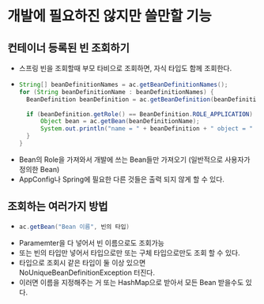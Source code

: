 # 개발에 필요하진 않지만 쓸만할 기능

## 컨테이너 등록된 빈 조회하기
- 스프링 빈을 조회할때 부모 타비으로 조회하면, 자식 타입도 함께 조회한다.
- ~~~ java
  String[] beanDefinitionNames = ac.getBeanDefinitionNames();
  for (String beanDefinitionName : beanDefinitionNames) {
    BeanDefinition beanDefinition = ac.getBeanDefinition(beanDefinitionName);
    
    if (beanDefinition.getRole() == BeanDefinition.ROLE_APPLICATION) {
        Object bean = ac.getBean(beanDefinitionName);
        System.out.println("name = " + beanDefinition + " object = " + bean);
    }
  }
    ~~~
- Bean의 Role을 가져와서 개발에 쓰는 Bean들만 가져오기 (일반적으로 사용자가 정의한 Bean)
- AppConfig나 Spring에 필요한 다른 것들은 출력 되지 않게 할 수 있다.

## 조회하는 여러가지 방법
- ~~~ java
  ac.getBean("Bean 이름", 빈의 타입)
  ~~~
- Paramemter을 다 넣어서 빈 이름으로도 조회가능
- 또는 빈의 타입만 넣어서 타입으로만 또는 구체 타입으로만도 조회 할 수 있다.
- 타입으로 조회시 같은 타입이 둘 이상 있으면 NoUniqueBeanDefinitionException 터진다.
- 이러면 이름을 지정해주는 거 또는 HashMap으로 받아서 모든 Bean 받을수도 있다. 


  
  
  